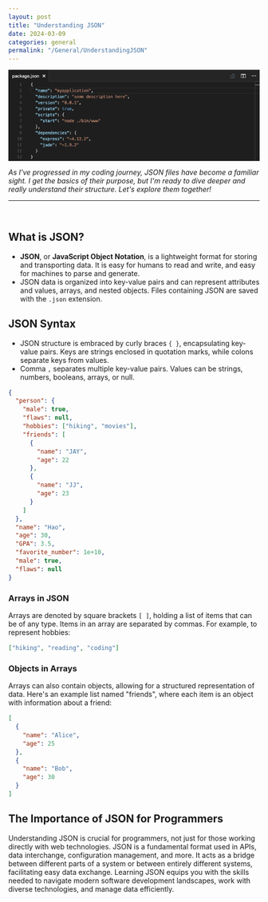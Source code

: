 ```yaml
---
layout: post
title: "Understanding JSON"
date: 2024-03-09
categories: general
permalink: "/General/UnderstandingJSON"
---
```


<img src="/assets/images/json2.png" alt="JSON code in Visual Studio" style="display: block; width: 600px; margin-left: auto; margin-right: auto;">

_As I've progressed in my coding journey, JSON files have become a familiar sight. I get the basics of their purpose, but I'm ready to dive deeper and really understand their structure. Let's explore them together!_

<hr/>
<br>

## What is JSON?

- **JSON**, or **JavaScript Object Notation**, is a lightweight format for storing and transporting data. It is easy for humans to read and write, and easy for machines to parse and generate.
- JSON data is organized into key-value pairs and can represent attributes and values, arrays, and nested objects. Files containing JSON are saved with the `.json` extension.

## JSON Syntax

- JSON structure is embraced by curly braces `{ }`, encapsulating key-value pairs. Keys are strings enclosed in quotation marks, while colons separate keys from values.
- Comma `,` separates multiple key-value pairs. Values can be strings, numbers, booleans, arrays, or null.


```json
{
  "person": {
    "male": true,
    "flaws": null,
    "hobbies": ["hiking", "movies"],
    "friends": [
      {
        "name": "JAY",
        "age": 22
      },
      {
        "name": "JJ",
        "age": 23
      }
    ]
  },
  "name": "Hao",
  "age": 30,
  "GPA": 3.5,
  "favorite_number": 1e+10,
  "male": true,
  "flaws": null
}
```

### Arrays in JSON

Arrays are denoted by square brackets `[ ]`, holding a list of items that can be of any type. Items in an array are separated by commas. For example, to represent hobbies:

```json
["hiking", "reading", "coding"]
```

### Objects in Arrays

Arrays can also contain objects, allowing for a structured representation of data. Here's an example list named "friends", where each item is an object with information about a friend:

```json
[
  {
    "name": "Alice",
    "age": 25
  },
  {
    "name": "Bob",
    "age": 30
  }
]
```

## The Importance of JSON for Programmers

Understanding JSON is crucial for programmers, not just for those working directly with web technologies. JSON is a fundamental format used in APIs, data interchange, configuration management, and more. It acts as a bridge between different parts of a system or between entirely different systems, facilitating easy data exchange. Learning JSON equips you with the skills needed to navigate modern software development landscapes, work with diverse technologies, and manage data efficiently.

